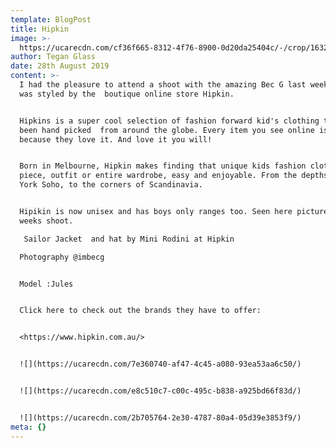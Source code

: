 ```yaml
---
template: BlogPost
title: Hipkin
image: >-
  https://ucarecdn.com/cf36f665-8312-4f76-8900-0d20da25404c/-/crop/1632x1091/0,0/-/preview/
author: Tegan Glass
date: 28th August 2019
content: >-
  I had the pleasure to attend a shoot with the amazing Bec G last weekend. It
  was styled by the  boutique online store Hipkin.


  Hipkins is a super cool selection of fashion forward kid's clothing that have
  been hand picked  from around the globe. Every item you see online is there
  because they love it. And love it you will!


  Born in Melbourne, Hipkin makes finding that unique kids fashion clothing
  piece, outfit or entire wardrobe, easy and enjoyable. From the depths of New
  York Soho, to the corners of Scandinavia.


  Hipikin is now unisex and has boys only ranges too. Seen here pictured in last
  weeks shoot. 

   Sailor Jacket  and hat by Mini Rodini at Hipkin

  Photography @imbecg


  Model :Jules


  Click here to check out the brands they have to offer:


  <https://www.hipkin.com.au/>


  ![](https://ucarecdn.com/7e360740-af47-4c45-a080-93ea53aa6c50/)


  ![](https://ucarecdn.com/e8c510c7-c00c-495c-b838-a925bd66f83d/)


  ![](https://ucarecdn.com/2b705764-2e30-4787-80a4-05d39e3853f9/)
meta: {}
---
```


